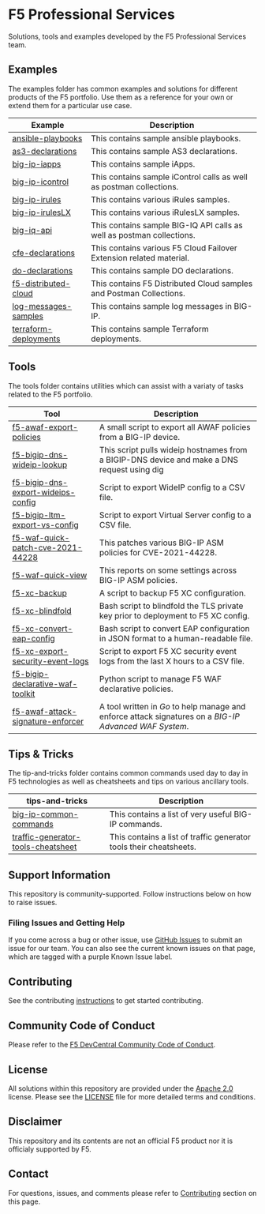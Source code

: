 # F5 Professional Services
Solutions, tools and examples developed by the F5 Professional Services team.

## Examples
The examples folder has common examples and solutions for different products of the F5 portfolio. Use them as a reference for your own or extend them for a particular use case.


| Example                                         | Description |
| ----------------------------------------------- | ----------- |
| [ansible-playbooks](examples/ansible-playbooks)| This contains sample ansible playbooks.   |
| [as3-declarations](examples/as3-declarations)| This contains sample AS3 declarations.  |
| [big-ip-iapps](examples/big-ip-iapps)| This contains sample iApps. |
| [big-ip-icontrol](examples/big-ip-icontrol)| This contains sample iControl calls as well as postman collections. |
| [big-ip-irules](examples/big-ip-irules)| This contains various iRules samples. |
| [big-ip-irulesLX](examples/big-ip-irulesLX)| This contains various iRulesLX samples.  |
| [big-iq-api](examples/big-iq-api)| This contains sample BIG-IQ API calls as well as postman collections. |
| [cfe-declarations](examples/cfe-declarations)| This contains various F5 Cloud Failover Extension related material. |
[do-declarations](examples/do-declarations)| This contains sample DO declarations. |
| [f5-distributed-cloud](examples/f5-distributed-cloud)| This contains F5 Distributed Cloud samples and Postman Collections. |
| [log-messages-samples](examples/log-messages-samples) | This contains sample log messages in BIG-IP. |
| [terraform-deployments](examples/terraform-deployments) | This contains sample Terraform deployments. |



## Tools
The tools folder contains utilities which can assist with a variaty of tasks related to the F5 portfolio.

| Tool                                         | Description |
| ----------------------------------------------- | ----------- |
| [f5-awaf-export-policies](tools/f5-awaf-export-policies)| A small script to export all AWAF policies from a BIG-IP device. |
| [f5-bigip-dns-wideip-lookup](tools/f5-bigipdns-wideip-lookup)| This script pulls wideip hostnames from a BIGIP-DNS device and make a DNS request using dig |
| [f5-bigip-dns-export-wideips-config](tools/f5-bigip-dns-export-wideips-config)| Script to export WideIP config to a CSV file. |
| [f5-bigip-ltm-export-vs-config](tools/f5-bigip-ltm-export-vs-config)| Script to export Virtual Server config to a CSV file. |
| [f5-waf-quick-patch-cve-2021-44228](tools/f5-waf-quick-patch-cve-2021-44228)| This patches various BIG-IP ASM policies for CVE-2021-44228.  |
| [f5-waf-quick-view](tools/f5-waf-quick-view)| This reports on some settings across BIG-IP ASM policies.  |
| [f5-xc-backup](tools/f5-xc-backup)| A script to backup F5 XC configuration. |
| [f5-xc-blindfold](tools/f5-xc-blindfold)| Bash script to blindfold the TLS private key prior to deployment to F5 XC config. |
| [f5-xc-convert-eap-config](tools/f5-xc-convert-eap-config)| Bash script to convert EAP configuration in JSON format to a human-readable file. |
| [f5-xc-export-security-event-logs](tools/f5-xc-export-security-event-logs)| Script to export F5 XC security event logs from the last X hours to a CSV file. |
| [f5-bigip-declarative-waf-toolkit](tools/f5-bigip-declarative-waf-toolkit)| Python script to manage F5 WAF declarative policies. |
| [f5-awaf-attack-signature-enforcer](tools/f5-awaf-attack-signature-enforcer)| A tool written in *Go* to help manage and enforce attack signatures on a *BIG-IP Advanced WAF System*. |


## Tips & Tricks
The tip-and-tricks folder contains common commands used day to day in F5 technologies as well as cheatsheets and tips on various ancillary tools.

| tips-and-tricks                                         | Description |
| ----------------------------------------------- | ----------- |
| [big-ip-common-commands](tips-and-tricks/big-ip-common-commands)| This contains a list of very useful BIG-IP commands.  |
| [traffic-generator-tools-cheatsheet](tips-and-tricks/traffic-generator-tools-cheatsheet)| This contains a list of traffic generator tools their cheatsheets. |

## Support Information
This repository is community-supported. Follow instructions below on how to raise issues.

### Filing Issues and Getting Help
If you come across a bug or other issue, use [GitHub Issues](https://github.com/f5devcentral/f5-professional-services/issues) to submit an issue for our team. You can also see the current known issues on that page, which are tagged with a purple Known Issue label.

## Contributing
See the contributing [instructions](/CONTRIBUTING.md) to get started contributing.

## Community Code of Conduct
Please refer to the [F5 DevCentral Community Code of Conduct](code_of_conduct.md).

## License
All solutions within this repository are provided under the [Apache 2.0](https://www.apache.org/licenses/LICENSE-2.0) license. Please see the [LICENSE](/LICENSE) file for more detailed terms and conditions.

## Disclaimer
This repository and its contents are not an official F5 product nor it is officialy supported by F5.

## Contact
For questions, issues, and comments please refer to [Contributing](/CONTRIBUTING.md) section on this page. 
